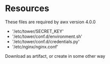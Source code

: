 # Resources
These files are required by awx version 4.0.0

- '/etc/tower/SECRET_KEY'
- '/etc/tower/conf.d/environment.sh'
- '/etc/tower/conf.d/credentials.py'
- '/etc/nginx/nginx.conf'

Download as artifact, or create in some other way
